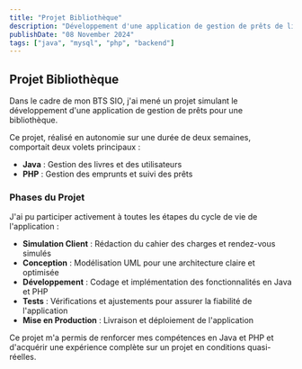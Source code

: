 ```yaml
---
title: "Projet Bibliothèque"
description: "Développement d'une application de gestion de prêts de livres pour une bibliothèque, intégrant Java et PHP."
publishDate: "08 November 2024"
tags: ["java", "mysql", "php", "backend"]
---
```


## Projet Bibliothèque

Dans le cadre de mon BTS SIO, j'ai mené un projet simulant le développement d'une application de gestion de prêts pour une bibliothèque.

Ce projet, réalisé en autonomie sur une durée de deux semaines, comportait deux volets principaux :
- **Java** : Gestion des livres et des utilisateurs
- **PHP** : Gestion des emprunts et suivi des prêts

### Phases du Projet
J'ai pu participer activement à toutes les étapes du cycle de vie de l'application :
- **Simulation Client** : Rédaction du cahier des charges et rendez-vous simulés
- **Conception** : Modélisation UML pour une architecture claire et optimisée
- **Développement** : Codage et implémentation des fonctionnalités en Java et PHP
- **Tests** : Vérifications et ajustements pour assurer la fiabilité de l'application
- **Mise en Production** : Livraison et déploiement de l'application

Ce projet m'a permis de renforcer mes compétences en Java et PHP et d'acquérir une expérience complète sur un projet en conditions quasi-réelles.
